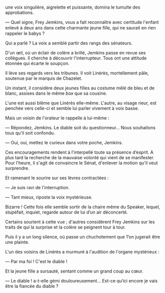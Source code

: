 une voix singulière, aigrelette et puissante, domina le tumulte des approbations.

— Quel signe, Frey Jemkins, vous a fait reconnaître avec certitude l'enfant enlevé à deux ans dans cette charmante jeune ﬁlle, qui ne saurait en rien rappeler le babys ?

Qui a parlé ? La voix a semblé partir des rangs des sénateurs.

D'un œil, où un éclair de colère a brillé, Jemkins passe en revue ses collègues. Il cherche à découvrir l'interrupteur. Tous ont une attitude étonnée qui écarte le soupçon.

Il lève ses regards vers les tribunes. Il voit Linérès, mortellement pâle, soutenue par le marquis de Chazelet.

Un instant, il considère deux jeunes filles au costume mêlé de bleu et de blanc, assises dans le même _box_ que sa cousine.

L'une est aussi blême que Linérès elle-même.
L'autre, au visage rieur, est penchée vers celle-ci et semble lui parler vivement à voix basse.

Mais un voisin de l'orateur le rappelle à lui-même :

— Répondez, Jemkins. Le diable soit du questionneur... Nous souhaitons
tous qu'il soit confondu.

— Oui, oui, mettez le curieux dans votre poche, Jemkins.

Ces encouragements rendent à l'interpellé toute sa présence d’esprit. A plus tard la recherche de la mauvaise volonté qui vient de se manifester. Pour l'heure, il s'agit de convaincre le Sénat, d'enlever la motion qu'il veut surprendre.

Et ramenant le sourire sur ses lèvres contractées :

— Je suis ravi de l'interruption.

— Tant mieux, riposte la voix mystérieuse.

Bizarre ! Cette fois elle semble sortir de la chaire même du Speaker, lequel, stupéfait, inquiet, regarde autour de lui d’un air déconcerté.

Certains sourient à cette vue ; d'autres considèrent Frey Jemkins sur les traits de qui la surprise et la colère se peignent tour à tour.

Puis il y a un long silence, où passe un chuchotement que 1’on jugerait être une plainte.

L'un des voisins de Linérès a murmuré à l'audition de l'organe mystérieux :

— Par ma foi ! C'est le diable !

Et la jeune fille a sursauté, sentant comme un grand coup au cœur.

— Le diable ! a-t-elle gémi douloureusement... Est-ce qu‘ici encore je vais être la fiancée du diable ?
